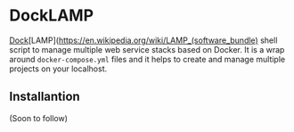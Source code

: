 # DockLAMP

[Dock](https://en.wikipedia.org/wiki/Docker_(software))[LAMP](https://en.wikipedia.org/wiki/LAMP_(software_bundle) shell script to manage multiple web service stacks based on Docker. It is a wrap around `docker-compose.yml` files and it helps to create and manage multiple projects on your localhost.

## Installantion

(Soon to follow)

